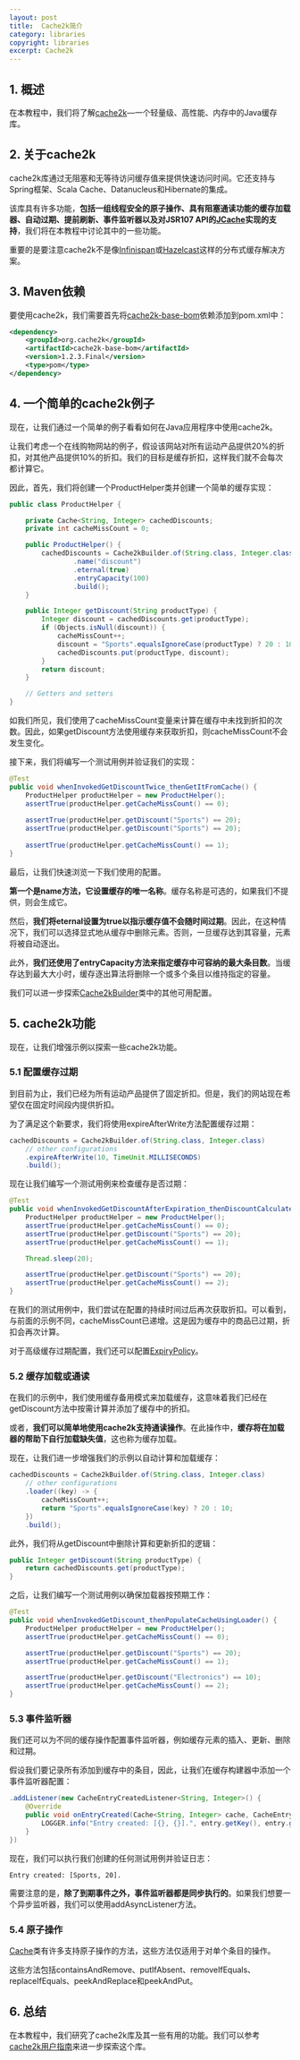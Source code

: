 ```yaml
---
layout: post
title:  Cache2k简介
category: libraries
copyright: libraries
excerpt: Cache2k
---
```


## 1. 概述

在本教程中，我们将了解[cache2k](https://cache2k.org/)—一个轻量级、高性能、内存中的Java缓存库。

## 2. 关于cache2k

cache2k库通过无阻塞和无等待访问缓存值来提供快速访问时间。它还支持与Spring框架、Scala Cache、Datanucleus和Hibernate的集成。

该库具有许多功能，**包括一组线程安全的原子操作、具有阻塞通读功能的缓存加载器、自动过期、提前刷新、事件监听器以及对JSR107 API的[JCache](https://www.baeldung.com/jcache)实现的支持**，我们将在本教程中讨论其中的一些功能。

重要的是要注意cache2k不是像[Infinispan](https://www.baeldung.com/infinispan)或[Hazelcast](https://www.baeldung.com/java-hazelcast)这样的分布式缓存解决方案。

## 3. Maven依赖

要使用cache2k，我们需要首先将[cache2k-base-bom](https://mvnrepository.com/artifact/org.cache2k/cache2k-base-bom)依赖添加到pom.xml中：

```xml
<dependency>
    <groupId>org.cache2k</groupId>
    <artifactId>cache2k-base-bom</artifactId>
    <version>1.2.3.Final</version>
    <type>pom</type>
</dependency>
```

## 4. 一个简单的cache2k例子

现在，让我们通过一个简单的例子看看如何在Java应用程序中使用cache2k。

让我们考虑一个在线购物网站的例子，假设该网站对所有运动产品提供20%的折扣，对其他产品提供10%的折扣。我们的目标是缓存折扣，这样我们就不会每次都计算它。

因此，首先，我们将创建一个ProductHelper类并创建一个简单的缓存实现：

```java
public class ProductHelper {

    private Cache<String, Integer> cachedDiscounts;
    private int cacheMissCount = 0;

    public ProductHelper() {
        cachedDiscounts = Cache2kBuilder.of(String.class, Integer.class)
                .name("discount")
                .eternal(true)
                .entryCapacity(100)
                .build();
    }

    public Integer getDiscount(String productType) {
        Integer discount = cachedDiscounts.get(productType);
        if (Objects.isNull(discount)) {
            cacheMissCount++;
            discount = "Sports".equalsIgnoreCase(productType) ? 20 : 10;
            cachedDiscounts.put(productType, discount);
        }
        return discount;
    }

    // Getters and setters
}
```

如我们所见，我们使用了cacheMissCount变量来计算在缓存中未找到折扣的次数。因此，如果getDiscount方法使用缓存来获取折扣，则cacheMissCount不会发生变化。

接下来，我们将编写一个测试用例并验证我们的实现：

```java
@Test
public void whenInvokedGetDiscountTwice_thenGetItFromCache() {
    ProductHelper productHelper = new ProductHelper();
    assertTrue(productHelper.getCacheMissCount() == 0);
    
    assertTrue(productHelper.getDiscount("Sports") == 20);
    assertTrue(productHelper.getDiscount("Sports") == 20);
    
    assertTrue(productHelper.getCacheMissCount() == 1);
}
```

最后，让我们快速浏览一下我们使用的配置。

**第一个是name方法，它设置缓存的唯一名称**。缓存名称是可选的，如果我们不提供，则会生成它。

然后，**我们将eternal设置为true以指示缓存值不会随时间过期**。因此，在这种情况下，我们可以选择显式地从缓存中删除元素。否则，一旦缓存达到其容量，元素将被自动逐出。

此外，**我们还使用了entryCapacity方法来指定缓存中可容纳的最大条目数**。当缓存达到最大大小时，缓存逐出算法将删除一个或多个条目以维持指定的容量。

我们可以进一步探索[Cache2kBuilder](https://cache2k.org/docs/latest/apidocs/cache2k-api/org/cache2k/Cache2kBuilder.html)类中的其他可用配置。

## 5. cache2k功能

现在，让我们增强示例以探索一些cache2k功能。

### 5.1 配置缓存过期

到目前为止，我们已经为所有运动产品提供了固定折扣。但是，我们的网站现在希望仅在固定时间段内提供折扣。

为了满足这个新要求，我们将使用expireAfterWrite方法配置缓存过期：

```java
cachedDiscounts = Cache2kBuilder.of(String.class, Integer.class)
    // other configurations
    .expireAfterWrite(10, TimeUnit.MILLISECONDS)
    .build();
```

现在让我们编写一个测试用例来检查缓存是否过期：

```java
@Test
public void whenInvokedGetDiscountAfterExpiration_thenDiscountCalculatedAgain() throws InterruptedException {
    ProductHelper productHelper = new ProductHelper();
    assertTrue(productHelper.getCacheMissCount() == 0);
    assertTrue(productHelper.getDiscount("Sports") == 20);
    assertTrue(productHelper.getCacheMissCount() == 1);

    Thread.sleep(20);

    assertTrue(productHelper.getDiscount("Sports") == 20);
    assertTrue(productHelper.getCacheMissCount() == 2);
}
```

在我们的测试用例中，我们尝试在配置的持续时间过后再次获取折扣。可以看到，与前面的示例不同，cacheMissCount已递增。这是因为缓存中的商品已过期，折扣会再次计算。

对于高级缓存过期配置，我们还可以配置[ExpiryPolicy](https://cache2k.org/docs/latest/apidocs/cache2k-api/org/cache2k/expiry/ExpiryPolicy.html)。

### 5.2 缓存加载或通读

在我们的示例中，我们使用缓存备用模式来加载缓存，这意味着我们已经在getDiscount方法中按需计算并添加了缓存中的折扣。

或者，**我们可以简单地使用cache2k支持通读操作**。在此操作中，**缓存将在加载器的帮助下自行加载缺失值**，这也称为缓存加载。

现在，让我们进一步增强我们的示例以自动计算和加载缓存：

```java
cachedDiscounts = Cache2kBuilder.of(String.class, Integer.class)
    // other configurations
    .loader((key) -> {
        cacheMissCount++;
        return "Sports".equalsIgnoreCase(key) ? 20 : 10;
    })
    .build();
```

此外，我们将从getDiscount中删除计算和更新折扣的逻辑：

```java
public Integer getDiscount(String productType) {
    return cachedDiscounts.get(productType);
}
```

之后，让我们编写一个测试用例以确保加载器按预期工作：

```java
@Test
public void whenInvokedGetDiscount_thenPopulateCacheUsingLoader() {
    ProductHelper productHelper = new ProductHelper();
    assertTrue(productHelper.getCacheMissCount() == 0);

    assertTrue(productHelper.getDiscount("Sports") == 20);
    assertTrue(productHelper.getCacheMissCount() == 1);

    assertTrue(productHelper.getDiscount("Electronics") == 10);
    assertTrue(productHelper.getCacheMissCount() == 2);
}
```

### 5.3 事件监听器

我们还可以为不同的缓存操作配置事件监听器，例如缓存元素的插入、更新、删除和过期。

假设我们要记录所有添加到缓存中的条目，因此，让我们在缓存构建器中添加一个事件监听器配置：

```java
.addListener(new CacheEntryCreatedListener<String, Integer>() {
    @Override
    public void onEntryCreated(Cache<String, Integer> cache, CacheEntry<String, Integer> entry) {
        LOGGER.info("Entry created: [{}, {}].", entry.getKey(), entry.getValue());
    }
})
```

现在，我们可以执行我们创建的任何测试用例并验证日志：

```text
Entry created: [Sports, 20].
```

需要注意的是，**除了到期事件之外，事件监听器都是同步执行的**。如果我们想要一个异步监听器，我们可以使用addAsyncListener方法。

### 5.4 原子操作

[Cache](https://cache2k.org/docs/latest/apidocs/cache2k-api/org/cache2k/Cache.html)类有许多支持原子操作的方法，这些方法仅适用于对单个条目的操作。

这些方法包括containsAndRemove、putIfAbsent、removeIfEquals、replaceIfEquals、peekAndReplace和peekAndPut。

## 6. 总结

在本教程中，我们研究了cache2k库及其一些有用的功能。我们可以参考[cache2k用户指南](https://cache2k.org/docs/latest/user-guide.html)来进一步探索这个库。